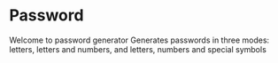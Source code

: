 # Password
Welcome to password generator
Generates passwords in three modes: letters, letters and numbers, and letters, numbers and special symbols


